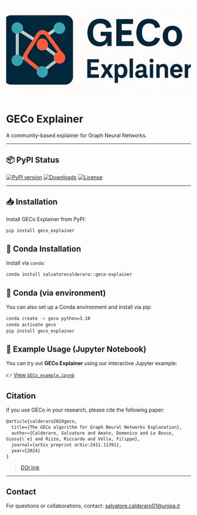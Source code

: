 ![GECo Logo](GECO_logo.jpg)

# GECo Explainer

A community-based explainer for Graph Neural Networks.

---

## 📦 PyPI Status

[![PyPI version](https://img.shields.io/pypi/v/geco_explainer.svg)](https://pypi.org/project/geco_explainer/)
[![Downloads](https://pepy.tech/badge/geco_explainer)](https://pepy.tech/project/geco_explainer)
[![License](https://img.shields.io/pypi/l/geco_explainer.svg)](LICENSE.txt)

---

## 📥 Installation

Install GECo Explainer from PyPI:

```bash
pip install geco_explainer
```

## 🐍 Conda Installation

Install via `conda`:

```bash
conda install salvatorecalderaro::geco-explainer
```
## 🐍 Conda (via environment)

You can also set up a Conda environment and install via pip:

```bash
conda create -n geco python=3.10
conda activate geco
pip install geco_explainer
```

## 📘 Example Usage (Jupyter Notebook)

You can try out **GECo Explainer** using our interactive Jupyter example:

👉 [View `GECo_example.ipynb`](./example.ipynb)


## Citation

If you use GECo in your research, please cite the following paper:
```
@article{calderaro2024geco,
  title={The GECo algorithm for Graph Neural Networks Explanation},
  author={Calderaro, Salvatore and Amato, Domenico and Lo Bosco, Giosu{\`e} and Rizzo, Riccardo and Vella, Filippo},
  journal={arXiv preprint arXiv:2411.11391},
  year={2024}
}
```

> [DOI link](https://arxiv.org/abs/2411.11391)

---

## Contact

For questions or collaborations, contact: [salvatore.calderaro01@unipa.it](mailto:salvatore.calderaro01@unipa.it)
